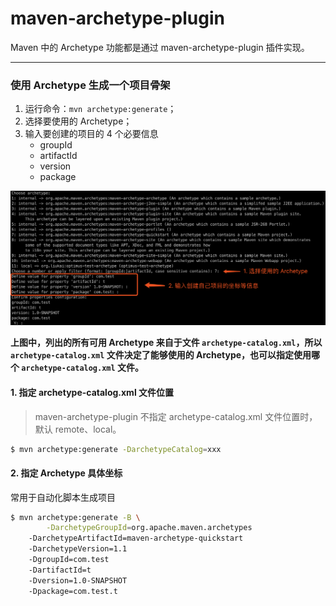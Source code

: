 # maven-archetype-plugin

Maven 中的 Archetype 功能都是通过 maven-archetype-plugin 插件实现。


---
### 使用 Archetype 生成一个项目骨架

1. 运行命令：`mvn archetype:generate`；
2. 选择要使用的 Archetype；
3. 输入要创建的项目的 4 个必要信息
    - groupId
    - artifactId
    - version
    - package

![maven-archetype-plugin](/assets/images/maven/maven-archetype-plugin.png)

**上图中，列出的所有可用 Archetype 来自于文件 `archetype-catalog.xml`，所以 `archetype-catalog.xml` 文件决定了能够使用的 Archetype，也可以指定使用哪个 `archetype-catalog.xml` 文件。**

#### 1. 指定 archetype-catalog.xml 文件位置
> maven-archetype-plugin 不指定 archetype-catalog.xml 文件位置时，默认 remote、local。

```bash
$ mvn archetype:generate -DarchetypeCatalog=xxx
```

#### 2. 指定 Archetype 具体坐标
常用于自动化脚本生成项目

```bash
$ mvn archetype:generate -B \
		-DarchetypeGroupId=org.apache.maven.archetypes
    -DarchetypeArtifactId=maven-archetype-quickstart
    -DarchetypeVersion=1.1
    -DgroupId=com.test
    -DartifactId=t
    -Dversion=1.0-SNAPSHOT
    -Dpackage=com.test.t
```
